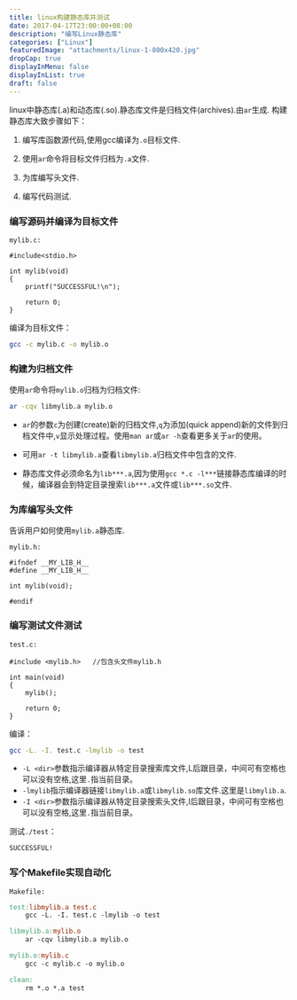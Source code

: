 ```yaml
---
title: linux构建静态库并测试
date: 2017-04-17T23:00:00+08:00
description: "编写Linux静态库"
categories: ["Linux"]
featuredImage: "attachments/linux-1-800x420.jpg"
dropCap: true
displayInMenu: false
displayInList: true
draft: false
---
```


linux中静态库(.a)和动态库(.so).静态库文件是归档文件(archives).由`ar`生成.
构建静态库大致步骤如下：

1. 编写库函数源代码,使用gcc编译为`.o`目标文件.

2. 使用`ar`命令将目标文件归档为`.a`文件.

3. 为库编写头文件.

4. 编写代码测试.

<!-- more -->

### 编写源码并编译为目标文件
`mylib.c:`
```1c
#include<stdio.h>

int mylib(void)
{
	printf("SUCCESSFUL!\n");

	return 0;
}

```
编译为目标文件：
```bash
gcc -c mylib.c -o mylib.o
```
### 构建为归档文件
使用`ar`命令将`mylib.o`归档为归档文件:
```bash
ar -cqv libmylib.a mylib.o
```
- `ar`的参数`c`为创建(create)新的归档文件,`q`为添加(quick append)新的文件到归档文件中,`v`显示处理过程。使用`man ar`或`ar -h`查看更多关于`ar`的使用。
- 可用`ar -t libmylib.a`查看`libmylib.a`归档文件中包含的文件.

- 静态库文件必须命名为`lib***.a`,因为使用`gcc *.c -l***`链接静态库编译的时候，编译器会到特定目录搜索`lib***.a`文件或`lib***.so`文件.

### 为库编写头文件
告诉用户如何使用`mylib.a`静态库.

`mylib.h:`
```1c
#ifndef __MY_LIB_H__
#define __MY_LIB_H__

int mylib(void);

#endif

```
### 编写测试文件测试
`test.c:`
```1c
#include <mylib.h>   //包含头文件mylib.h

int main(void)
{
	mylib();

	return 0;
}

```
编译：
```bash
gcc -L. -I. test.c -lmylib -o test
```
- `-L <dir>`参数指示编译器从特定目录搜索库文件,L后跟目录，中间可有空格也可以没有空格,这里`.`指当前目录。
- `-lmylib`指示编译器链接`libmylib.a`或`libmylib.so`库文件.这里是`libmylib.a`.
- `-I <dir>`参数指示编译器从特定目录搜索头文件,I后跟目录，中间可有空格也可以没有空格,这里`.`指当前目录。

测试`./test`：
```bash
SUCCESSFUL!
```
### 写个Makefile实现自动化
`Makefile:`
```makefile
test:libmylib.a test.c
	gcc -L. -I. test.c -lmylib -o test

libmylib.a:mylib.o
	ar -cqv libmylib.a mylib.o

mylib.o:mylib.c
	gcc -c mylib.c -o mylib.o

clean:
	rm *.o *.a test
```
